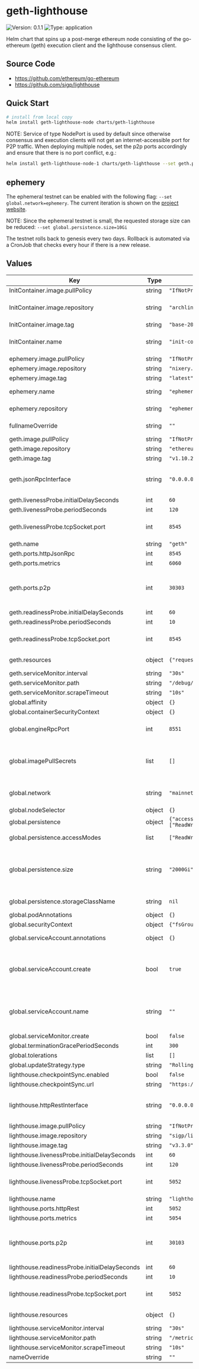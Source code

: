 # geth-lighthouse

![Version: 0.1.1](https://img.shields.io/badge/Version-0.1.1-informational?style=flat-square) ![Type: application](https://img.shields.io/badge/Type-application-informational?style=flat-square)

Helm chart that spins up a post-merge ethereum node consisting of the go-ethereum (geth) execution client and the lighthouse consensus client.

## Source Code

* <https://github.com/ethereum/go-ethereum>
* <https://github.com/sigp/lighthouse>

## Quick Start

```bash
# install from local copy
helm install geth-lighthouse-node charts/geth-lighthouse
```

NOTE: Service of type NodePort is used by default since otherwise consensus and execution clients will not get an internet-accessible port for
P2P traffic. When deploying multiple nodes, set the p2p ports accordingly and ensure that there is no port conflict, e.g.:

```bash
helm install geth-lighthouse-node-1 charts/geth-lighthouse --set geth.ports.p2p=30304 --set lighthouse.ports.p2p=30104
```

## ephemery

The ephemeral testnet can be enabled with the following flag: `--set global.network=ephemery`.
The current iteration is shown on the [project website](https://ephemery.dev/).

NOTE: Since the ephemeral testnet is small, the requested storage size can be reduced: `--set global.persistence.size=10Gi`

The testnet rolls back to genesis every two days. Rollback is automated via a CronJob that checks every hour if there is a new release.

## Values

| Key | Type | Default | Description |
|-----|------|---------|-------------|
| InitContainer.image.pullPolicy | string | `"IfNotPresent"` | Container pull policy |
| InitContainer.image.repository | string | `"archlinux"` | Container image repository. Archlinux contains curl and openssl. |
| InitContainer.image.tag | string | `"base-20221211.0.109768"` | Image tag |
| InitContainer.name | string | `"init-container"` | Init container to set the correct permissions to access data directories.  |
| ephemery.image.pullPolicy | string | `"IfNotPresent"` | Container pull policy |
| ephemery.image.repository | string | `"nixery.dev/shell/gnutar/gzip/curl/jq/kubectl/gawk"` | Nixery.dev image |
| ephemery.image.tag | string | `"latest"` | Image tag |
| ephemery.name | string | `"ephemery-init"` | Name of the ephemery container |
| ephemery.repository | string | `"ephemery-testnet/ephemery-genesis"` | Specify ephemery github repository |
| fullnameOverride | string | `""` | Overrides the chart's computed fullname |
| geth.image.pullPolicy | string | `"IfNotPresent"` | Container pull policy |
| geth.image.repository | string | `"ethereum/client-go"` | Container image repository |
| geth.image.tag | string | `"v1.10.26"` | Image tag |
| geth.jsonRpcInterface | string | `"0.0.0.0"` | Specify the listen address of the JSON-RPC API server for the execution client. |
| geth.livenessProbe.initialDelaySeconds | int | `60` |  |
| geth.livenessProbe.periodSeconds | int | `120` |  |
| geth.livenessProbe.tcpSocket.port | int | `8545` | Liveness probe tcpSocket port, default is the geth JSON-RPC port |
| geth.name | string | `"geth"` | Name of the container |
| geth.ports.httpJsonRpc | int | `8545` | [Execution-API](https://github.com/ethereum/execution-apis) port |
| geth.ports.metrics | int | `6060` |  |
| geth.ports.p2p | int | `30303` | TCP and UDP P2P port: place in range 30000-32767 and verify that no existing nodes use these ports |
| geth.readinessProbe.initialDelaySeconds | int | `60` |  |
| geth.readinessProbe.periodSeconds | int | `10` |  |
| geth.readinessProbe.tcpSocket.port | int | `8545` | Readiness probe tcpSocket port, default is the geth JSON-RPC port |
| geth.resources | object | `{"requests":{"cpu":"4000m","memory":"16Gi"}}` | Resource requests and limits |
| geth.serviceMonitor.interval | string | `"30s"` |  |
| geth.serviceMonitor.path | string | `"/debug/metrics/prometheus"` |  |
| geth.serviceMonitor.scrapeTimeout | string | `"10s"` |  |
| global.affinity | object | `{}` |  |
| global.containerSecurityContext | object | `{}` |  |
| global.engineRpcPort | int | `8551` | Engine API JSON-RPC Port, see also the official [Engine Specification](https://github.com/ethereum/execution-apis/blob/main/src/engine/specification.md) |
| global.imagePullSecrets | list | `[]` | A list of pull secrets is used when credentials are needed to access a container registry with username and password. |
| global.network | string | `"mainnet"` | Ethereum default network. Example: mainnet, goerli, ephemery |
| global.nodeSelector | object | `{}` |  |
| global.persistence | object | `{"accessModes":["ReadWriteOnce"],"size":"2000Gi","storageClassName":null}` | PVC settings  |
| global.persistence.accessModes | list | `["ReadWriteOnce"]` | Access mode for the volume claim template |
| global.persistence.size | string | `"2000Gi"` | Requested size for volume claim template. When using OpenEBS Local PV Device this ensures that a block device with sufficient storage is selected. |
| global.persistence.storageClassName | string | `nil` | Use a specific storage class. |
| global.podAnnotations | object | `{}` |  |
| global.securityContext | object | `{"fsGroup":1001,"runAsGroup":1001,"runAsNonRoot":true,"runAsUser":1001}` | Security Context |
| global.serviceAccount.annotations | object | `{}` | Annotations to add to the service account |
| global.serviceAccount.create | bool | `true` | Enable service account (Note: Service Account will only be automatically created if `global.serviceAccount.name` is not set) |
| global.serviceAccount.name | string | `""` | Name of an already existing service account. Setting this value disables the automatic service account creation |
| global.serviceMonitor.create | bool | `false` |  |
| global.terminationGracePeriodSeconds | int | `300` |  |
| global.tolerations | list | `[]` |  |
| global.updateStrategy.type | string | `"RollingUpdate"` | Update stategy type |
| lighthouse.checkpointSync.enabled | bool | `false` |  |
| lighthouse.checkpointSync.url | string | `"https://beaconstate.info"` |  |
| lighthouse.httpRestInterface | string | `"0.0.0.0"` | Specify the listen address of the lighthouse REST API server for the consensus client. |
| lighthouse.image.pullPolicy | string | `"IfNotPresent"` |  |
| lighthouse.image.repository | string | `"sigp/lighthouse"` | Container image repository |
| lighthouse.image.tag | string | `"v3.3.0"` | Image tag |
| lighthouse.livenessProbe.initialDelaySeconds | int | `60` |  |
| lighthouse.livenessProbe.periodSeconds | int | `120` |  |
| lighthouse.livenessProbe.tcpSocket.port | int | `5052` | Liveness probe tcpSocket port, default is the lighthouse httpRest port. |
| lighthouse.name | string | `"lighthouse"` | Name of the container |
| lighthouse.ports.httpRest | int | `5052` | [Beacon-API](https://ethereum.github.io/beacon-APIs/) port |
| lighthouse.ports.metrics | int | `5054` |  |
| lighthouse.ports.p2p | int | `30103` | TCP and UDP P2P port: place in range 30000-32767 and verify that no existing nodes use these ports |
| lighthouse.readinessProbe.initialDelaySeconds | int | `60` |  |
| lighthouse.readinessProbe.periodSeconds | int | `10` |  |
| lighthouse.readinessProbe.tcpSocket.port | int | `5052` | Readiness probe tcpSocket port, default is the lighthouse httpRest port. |
| lighthouse.resources | object | `{}` | Resource requests and limits |
| lighthouse.serviceMonitor.interval | string | `"30s"` |  |
| lighthouse.serviceMonitor.path | string | `"/metrics"` |  |
| lighthouse.serviceMonitor.scrapeTimeout | string | `"10s"` |  |
| nameOverride | string | `""` | Overrides the chart's name |